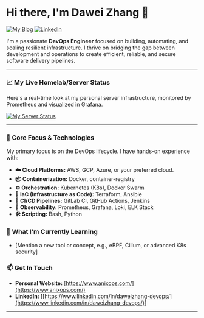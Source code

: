 # Hi there, I'm Dawei Zhang 👋

<p align="left">
  <a href="https://www.anixops.com/" target="_blank">
    <img src="https://img.shields.io/badge/Portfolio%2FBlog-anixops.com-blue?style=flat-square&logo=read-the-docs" alt="My Blog">
  </a>
  <a href="[Your LinkedIn Profile URL]" target="_blank">
    <img src="https://img.shields.io/badge/LinkedIn-Connect-blue?style=flat-square&logo=linkedin" alt="LinkedIn">
  </a>
</p>

I'm a passionate **DevOps Engineer** focused on building, automating, and scaling resilient infrastructure. I thrive on bridging the gap between development and operations to create efficient, reliable, and secure software delivery pipelines.

---

### 📈 My Live Homelab/Server Status

Here's a real-time look at my personal server infrastructure, monitored by Prometheus and visualized in Grafana.

[![My Server Status](https://img.shields.io/badge/Live%20Dashboard-View%20Status-blue?style=for-the-badge&logo=grafana)](https://grafana.anixops.com/public-dashboards/757c540b28f14c8891d4efd7306a30c6)

---

### 🔧 Core Focus & Technologies

My primary focus is on the DevOps lifecycle. I have hands-on experience with:

* **☁️ Cloud Platforms:** AWS, GCP, Azure, or your preferred cloud.
* **📦 Containerization:** Docker, container-registry
* **⚙️ Orchestration:** Kubernetes (K8s), Docker Swarm
* **📜 IaC (Infrastructure as Code):** Terraform, Ansible
* **🚀 CI/CD Pipelines:** GitLab CI, GitHub Actions, Jenkins
* **👀 Observability:** Prometheus, Grafana, Loki, ELK Stack
* **🛠️ Scripting:** Bash, Python

### 🌱 What I'm Currently Learning

* [Mention a new tool or concept, e.g., eBPF, Cilium, or advanced K8s security]

### 📫 Get In Touch

* **Personal Website:** [https://www.anixops.com/](https://www.anixops.com/)
* **LinkedIn:** [[https://www.linkedin.com/in/daweizhang-devops/](https://www.linkedin.com/in/daweizhang-devops/)]

---
